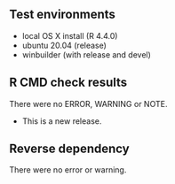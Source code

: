 ## Test environments

- local OS X install (R 4.4.0)
- ubuntu 20.04 (release)
- winbuilder (with release and devel) 

## R CMD check results

There were no ERROR, WARNING or NOTE.

* This is a new release.

## Reverse dependency

There were no error or warning.

